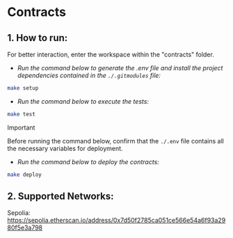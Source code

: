 # Contracts

## 1. How to run:

For better interaction, enter the workspace within the "contracts" folder.

- *Run the command below to generate the .env file and install the project dependencies contained in the `./.gitmodules` file:*

```bash
make setup
```

- *Run the command below to execute the tests:*
```bash
make test
```

> [!IMPORTANT]
> Before running the command below, confirm that the `./.env` file contains all the necessary variables for deployment.

- *Run the command below to deploy the contracts:*
```bash
make deploy
```

## 2. Supported Networks:

Sepolia: https://sepolia.etherscan.io/address/0x7d50f2785ca051ce566e54a6f93a2980f5e3a798
